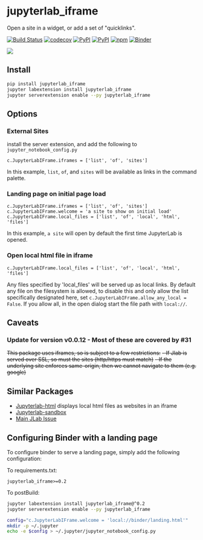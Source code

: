 # jupyterlab_iframe

Open a site in a widget, or add a set of "quicklinks".

[![Build Status](https://github.com/timkpaine/jupyterlab_iframe/workflows/Build%20Status/badge.svg?branch=main)](https://github.com/timkpaine/jupyterlab_iframe/actions?query=workflow%3A%22Build+Status%22)
[![codecov](https://codecov.io/gh/timkpaine/jupyterlab_iframe/branch/master/main/badge.svg)](https://codecov.io/gh/timkpaine/jupyterlab_iframe)
[![PyPI](https://img.shields.io/pypi/l/jupyterlab_iframe.svg)](https://pypi.python.org/pypi/jupyterlab_iframe)
[![PyPI](https://img.shields.io/pypi/v/jupyterlab_iframe.svg)](https://pypi.python.org/pypi/jupyterlab_iframe)
[![npm](https://img.shields.io/npm/v/jupyterlab_iframe.svg)](https://www.npmjs.com/package/jupyterlab_iframe)
[![Binder](https://mybinder.org/badge_logo.svg)](https://mybinder.org/v2/gh/timkpaine/jupyterlab_iframe/main?urlpath=lab)

![](https://raw.githubusercontent.com/timkpaine/jupyterlab_iframe/main/docs/example1.gif)

## Install

```bash
pip install jupyterlab_iframe
jupyter labextension install jupyterlab_iframe
jupyter serverextension enable --py jupyterlab_iframe
```

## Options

### External Sites

install the server extension, and add the following to `jupyter_notebook_config.py`

```python3
c.JupyterLabIFrame.iframes = ['list', 'of', 'sites']
```

In this example, `list`, `of`, and `sites` will be available as links in the command palette.

### Landing page on initial page load

```python3
c.JupyterLabIFrame.iframes = ['list', 'of', 'sites']
c.JupyterLabIFrame.welcome = 'a site to show on initial load'
c.JupyterLabIFrame.local_files = ['list', 'of', 'local', 'html', 'files']
```

In this example, `a site` will open by default the first time JupyterLab is opened.

### Open local html file in iframe

```python3
c.JupyterLabIFrame.local_files = ['list', 'of', 'local', 'html', 'files']
```

Any files specified by 'local_files' will be served up as local links. By default any file on the filesystem is allowed, to disable this and only allow the list specifically designated here, set `c.JupyterLabIFrame.allow_any_local = False`. If you allow all, in the open dialog start the file path with `local://`.

## Caveats

### Update for version v0.0.12 - Most of these are covered by #31

~~This package uses iframes, so is subject to a few restrictions:~~
~~- If Jlab is served over SSL, so must the sites (http/https must match)~~
~~- If the underlying site enforces same-origin, then we cannot navigate to them (e.g. google)~~


## Similar Packages

- [Jupyterlab-html](https://github.com/mflevine/jupyterlab_html) displays local html files as websites in an iframe
- [Jupyterlab-sandbox](https://github.com/canavandl/jupyterlab_sandbox)
- [Main JLab Issue](https://github.com/jupyterlab/jupyterlab/issues/2369)



## Configuring Binder with a landing page

To configure binder to serve a landing page, simply add the following configuration:

To requirements.txt:

`jupyterlab_iframe>=0.2`

To postBuild:

```bash
jupyter labextension install jupyterlab_iframe@^0.2
jupyter serverextension enable --py jupyterlab_iframe

config="c.JupyterLabIFrame.welcome = 'local://binder/landing.html'"
mkdir -p ~/.jupyter
echo -e $config > ~/.jupyter/jupyter_notebook_config.py
```

